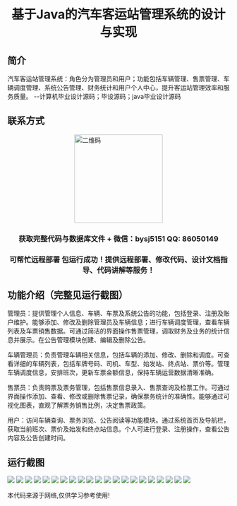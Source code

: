 <p><h1 align="center">基于Java的汽车客运站管理系统的设计与实现</h1></p>

## 简介
汽车客运站管理系统：角色分为管理员和用户；功能包括车辆管理、售票管理、车辆调度管理、系统公告管理、财务统计和用户个人中心，提升客运站管理效率和服务质量。    --计算机毕业设计源码；毕设源码；java毕业设计源码


## 联系方式
<img src="https://bs-1329754181.cos.ap-shanghai.myqcloud.com/wx.jpg" alt="二维码" style="display: block; margin: 0 auto;" width="200px">
<p><h3 align="center">获取完整代码与数据库文件 + 微信：bysj5151 QQ: 86050149</h3></p>
<p><h3 align="center">可帮忙远程部署 包运行成功！提供远程部署、修改代码、设计文档指导、代码讲解等服务！</h3></p>

## 功能介绍（完整见运行截图）
管理员：提供管理个人信息、车辆、车票及系统公告的功能，包括登录、注册及账户维护。能够添加、修改及删除管理员及车辆信息；进行车辆调度管理，查看车辆列表及车票销售数据。可通过简洁的界面操作售票管理，调取财务及业务的统计信息并展示。在公告管理模块创建、编辑及删除公告。

车辆管理员：负责管理车辆相关信息，包括车辆的添加、修改、删除和调度。可查看详细的车辆列表，包括车牌号码、司机、车型、始发站、终点站、票价等。管理车辆调度信息，安排班次，更新车票金额信息，保持车辆运营数据清晰准确。

售票员：负责购票及票务管理，包括售票信息录入、售票查询及检票工作。可通过界面操作添加、查看、修改或删除售票记录，确保票务统计的准确性。能够通过可视化图表，直观了解票务销售比例，决定售票政策。

用户：访问车辆查询、票务浏览、公告阅读等功能模块。通过系统首页及导航栏，获取当前班次、票价及始发和终点站信息。个人可进行登录、注册操作，查看公告内容及公告创建时间。


## 运行截图
![](https://bs-1329754181.cos.ap-shanghai.myqcloud.com/ssm/JavaCarStationManagementSystem/img/001.jpg)
![](https://bs-1329754181.cos.ap-shanghai.myqcloud.com/ssm/JavaCarStationManagementSystem/img/002.jpg)
![](https://bs-1329754181.cos.ap-shanghai.myqcloud.com/ssm/JavaCarStationManagementSystem/img/003.jpg)
![](https://bs-1329754181.cos.ap-shanghai.myqcloud.com/ssm/JavaCarStationManagementSystem/img/004.jpg)
![](https://bs-1329754181.cos.ap-shanghai.myqcloud.com/ssm/JavaCarStationManagementSystem/img/005.jpg)
![](https://bs-1329754181.cos.ap-shanghai.myqcloud.com/ssm/JavaCarStationManagementSystem/img/006.jpg)
![](https://bs-1329754181.cos.ap-shanghai.myqcloud.com/ssm/JavaCarStationManagementSystem/img/007.jpg)
![](https://bs-1329754181.cos.ap-shanghai.myqcloud.com/ssm/JavaCarStationManagementSystem/img/008.jpg)
![](https://bs-1329754181.cos.ap-shanghai.myqcloud.com/ssm/JavaCarStationManagementSystem/img/009.jpg)
![](https://bs-1329754181.cos.ap-shanghai.myqcloud.com/ssm/JavaCarStationManagementSystem/img/010.jpg)
![](https://bs-1329754181.cos.ap-shanghai.myqcloud.com/ssm/JavaCarStationManagementSystem/img/011.jpg)
![](https://bs-1329754181.cos.ap-shanghai.myqcloud.com/ssm/JavaCarStationManagementSystem/img/012.jpg)
![](https://bs-1329754181.cos.ap-shanghai.myqcloud.com/ssm/JavaCarStationManagementSystem/img/013.jpg)
![](https://bs-1329754181.cos.ap-shanghai.myqcloud.com/ssm/JavaCarStationManagementSystem/img/014.jpg)
![](https://bs-1329754181.cos.ap-shanghai.myqcloud.com/ssm/JavaCarStationManagementSystem/img/015.jpg)
![](https://bs-1329754181.cos.ap-shanghai.myqcloud.com/ssm/JavaCarStationManagementSystem/img/016.jpg)
![](https://bs-1329754181.cos.ap-shanghai.myqcloud.com/ssm/JavaCarStationManagementSystem/img/017.jpg)
![](https://bs-1329754181.cos.ap-shanghai.myqcloud.com/ssm/JavaCarStationManagementSystem/img/018.jpg)
![](https://bs-1329754181.cos.ap-shanghai.myqcloud.com/ssm/JavaCarStationManagementSystem/img/019.jpg)
![](https://bs-1329754181.cos.ap-shanghai.myqcloud.com/ssm/JavaCarStationManagementSystem/img/020.jpg)
![](https://bs-1329754181.cos.ap-shanghai.myqcloud.com/ssm/JavaCarStationManagementSystem/img/021.jpg)

<p>本代码来源于网络,仅供学习参考使用!</p>
